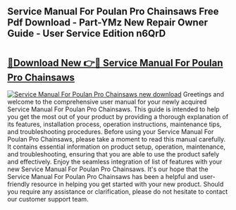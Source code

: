 ## Service Manual For Poulan Pro Chainsaws Free Pdf Download - Part-YMz New Repair Owner Guide - User Service Edition n6QrD

# <h2><a href="http://bc7569.oget.top/?id=Service+Manual+For+Poulan+Pro+Chainsaws">🔗Download New 👉🔴 Service Manual For Poulan Pro Chainsaws</a></h2>

[![Service Manual For Poulan Pro Chainsaws new download](https://i.imgur.com/5g1atiW.png)](http://bc7569.oget.top/?id=Service+Manual+For+Poulan+Pro+Chainsaws)
Greetings and welcome to the comprehensive user manual for your newly acquired Service Manual For Poulan Pro Chainsaws. This guide is intended to help you get the most out of your product by providing a thorough explanation of its features, installation process, operation instructions, maintenance tips, and troubleshooting procedures. Before using your Service Manual For Poulan Pro Chainsaws, please take a moment to read this manual carefully. It contains essential information on product setup, operation, maintenance, and troubleshooting, ensuring that you are able to use the product safely and effectively. Enjoy the seamless integration of list of features with your new Service Manual For Poulan Pro Chainsaws. It's our hope that the Service Manual For Poulan Pro Chainsaws has been a helpful and user-friendly resource in helping you get started with your new product. Should you require any assistance or clarification, please do not hesitate to contact our customer support team.
